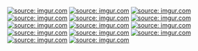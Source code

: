 <a href="http://imgur.com/NucySha"><img src="http://i.imgur.com/NucySha.jpg" title="source: imgur.com" /></a>
<a href="http://imgur.com/o5iOwu4"><img src="http://i.imgur.com/o5iOwu4.jpg" title="source: imgur.com" /></a>
<a href="http://imgur.com/mGI8NxO"><img src="http://i.imgur.com/mGI8NxO.jpg" title="source: imgur.com" /></a>
<a href="http://imgur.com/CqF858x"><img src="http://i.imgur.com/CqF858x.jpg" title="source: imgur.com" /></a>
<a href="http://imgur.com/j02KVBA"><img src="http://i.imgur.com/j02KVBA.jpg" title="source: imgur.com" /></a>
<a href="http://imgur.com/yHF4R4W"><img src="http://i.imgur.com/yHF4R4W.jpg" title="source: imgur.com" /></a>
<a href="http://imgur.com/Y1ntl8q"><img src="http://i.imgur.com/Y1ntl8q.jpg" title="source: imgur.com" /></a>
<a href="http://imgur.com/FkN1skv"><img src="http://i.imgur.com/FkN1skv.jpg" title="source: imgur.com" /></a>
<a href="http://imgur.com/3KIar6E"><img src="http://i.imgur.com/3KIar6E.jpg" title="source: imgur.com" /></a>
<a href="http://imgur.com/42rANk4"><img src="http://i.imgur.com/42rANk4.jpg" title="source: imgur.com" /></a>
<a href="http://imgur.com/oZZueGP"><img src="http://i.imgur.com/oZZueGP.jpg" title="source: imgur.com" /></a>
<a href="http://imgur.com/yZuL1z6"><img src="http://i.imgur.com/yZuL1z6.jpg" title="source: imgur.com" /></a>
<a href="http://imgur.com/oAMy9VO"><img src="http://i.imgur.com/oAMy9VO.jpg" title="source: imgur.com" /></a>
<a href="http://imgur.com/6ahC8d3"><img src="http://i.imgur.com/6ahC8d3.jpg" title="source: imgur.com" /></a>
